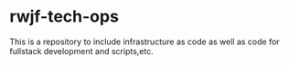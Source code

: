 # rwjf-tech-ops
This is a repository to include infrastructure as code as well as code for fullstack development and scripts,etc.
